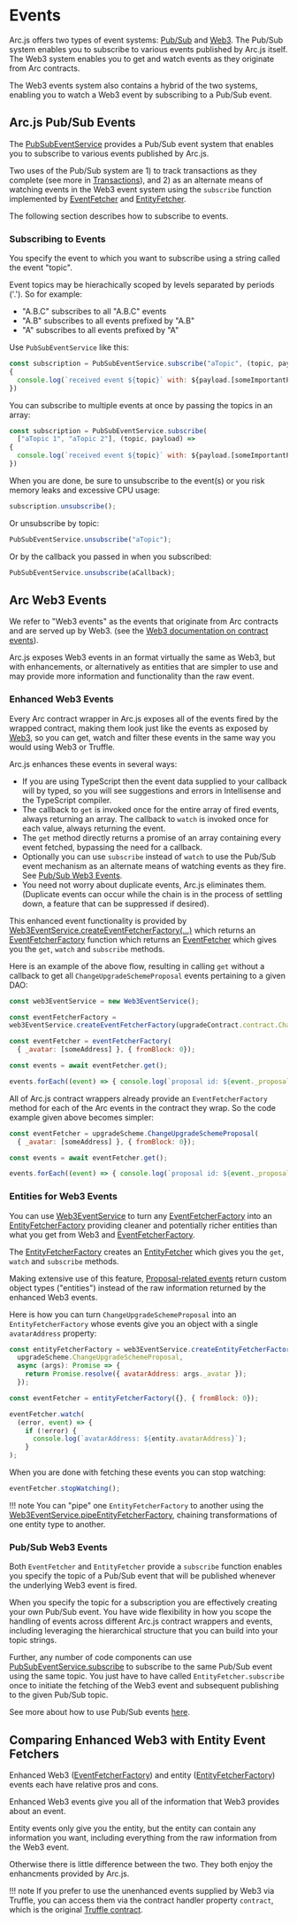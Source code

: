 # Events

Arc.js offers two types of event systems:  [Pub/Sub](#pubsubevents) and [Web3](web3events).  The Pub/Sub system enables you to subscribe to various events published by Arc.js itself.  The Web3 system enables you to get and watch events as they originate from Arc contracts.

The Web3 events system also contains a hybrid of the two systems, enabling you to watch a Web3 event by subscribing to a Pub/Sub event.

<a name="pubsubevents"></a>
## Arc.js Pub/Sub Events

The [PubSubEventService](api/classes/PubSubEventService) provides a Pub/Sub event system that enables you to subscribe to various events published by Arc.js.

Two uses of the Pub/Sub system are 1) to track transactions as they complete (see more in [Transactions](Transactions)), and 2) as an alternate means of watching events in the  Web3 event system using the `subscribe` function implemented by [EventFetcher](api/interfaces/EventFetcher/) and [EntityFetcher](api/interfaces/EntityFetcher/).

The following section describes how to subscribe to events.

<a name="subscribing"></a>
### Subscribing to Events
You specify the event to which you want to subscribe using a string called the event "topic".

Event topics may be hierachically scoped by levels separated by periods ('.'). So for example: 
   
   - "A.B.C" subscribes to all "A.B.C" events
   - "A.B" subscribes to all events prefixed by "A.B"
   - "A" subscribes to all events prefixed by "A"

Use `PubSubEventService` like this:

```javascript
const subscription = PubSubEventService.subscribe("aTopic", (topic, payload) =>
{
  console.log(`received event ${topic}` with: ${payload.[someImportantProperty]});
})
```

You can subscribe to multiple events at once by passing the topics in an array:

```javascript
const subscription = PubSubEventService.subscribe(
  ["aTopic 1", "aTopic 2"], (topic, payload) =>
{
  console.log(`received event ${topic}` with: ${payload.[someImportantProperty]});
})
```


When you are done, be sure to unsubscribe to the event(s) or you risk memory leaks and excessive CPU usage:

```javascript
subscription.unsubscribe();
```

Or unsubscribe by topic: 

```javascript
PubSubEventService.unsubscribe("aTopic");
```

Or by the callback you passed in when you subscribed:

```javascript
PubSubEventService.unsubscribe(aCallback);
```

<a name="web3events"></a>
## Arc Web3 Events

We refer to "Web3 events" as the events that originate from Arc contracts and are served up by Web3. (see the [Web3 documentation on contract events](https://github.com/ethereum/wiki/wiki/JavaScript-API#contract-events)).

Arc.js exposes Web3 events in an format virtually the same as Web3, but with enhancements, or alternatively as entities that are simpler to use and may provide more information and functionality than the raw event.

<a name="almostrawevents"></a>
### Enhanced Web3 Events
Every Arc contract wrapper in Arc.js exposes all of the events fired by the wrapped contract, making them look just like the events as exposed by [Web3](https://github.com/ethereum/wiki/wiki/JavaScript-API#contract-events), so you can get, watch and filter these events in the same way you would using Web3 or Truffle.

Arc.js enhances these events in several ways:

- If you are using TypeScript then the event data supplied to your callback will by typed, so you will see suggestions and errors in Intellisense and the TypeScript compiler.
- The callback to `get` is invoked once for the entire array of fired events, always returning an array.  The callback to `watch` is invoked once for each value, always returning the event.
- The `get` method directly returns a promise of an array containing every event fetched, bypassing the need for a callback.
- Optionally you can use `subscribe` instead of `watch` to use the Pub/Sub event mechanism as an alternate means of watching events as they fire. See [Pub/Sub Web3 Events](#pubsubweb3).
- You need not worry about duplicate events, Arc.js eliminates them.  (Duplicate events can occur while the chain is in the process of settling down, a feature that can be suppressed if desired).

This enhanced event functionality is provided by [Web3EventService.createEventFetcherFactory(...)](api/classes/Web3EventService#createEventFetcherFactory) which returns an [EventFetcherFactory](api/README/#eventfetcherfactory) function which returns an [EventFetcher](api/interfaces/eventfetcher) which gives you the `get`, `watch` and `subscribe` methods.

Here is an example of the above flow, resulting in calling `get` without a callback to get all `ChangeUpgradeSchemeProposal` events pertaining to a given DAO:

```javascript
const web3EventService = new Web3EventService();

const eventFetcherFactory = 
web3EventService.createEventFetcherFactory(upgradeContract.contract.ChangeUpgradeSchemeProposal);

const eventFetcher = eventFetcherFactory(
  { _avatar: [someAddress] }, { fromBlock: 0});

const events = await eventFetcher.get();

events.forEach((event) => { console.log(`proposal id: ${event._proposalId}`); } );
```

All of Arc.js contract wrappers already provide an `EventFetcherFactory` method for each of the Arc events in the contract they wrap.  So the code example given above becomes simpler:

```javascript
const eventFetcher = upgradeScheme.ChangeUpgradeSchemeProposal(
  { _avatar: [someAddress] }, { fromBlock: 0});

const events = await eventFetcher.get();

events.forEach((event) => { console.log(`proposal id: ${event._proposalId}`); } );
```

### Entities for Web3 Events
You can use [Web3EventService](api/classes/Web3EventService) to turn any [EventFetcherFactory](api/README/#eventfetcherfactory) into an [EntityFetcherFactory](api/README/#entityfetcherfactory) providing cleaner and potentially richer entities than what you get from Web3 and [EventFetcherFactory](api/README/#eventfetcherfactory).

The [EntityFetcherFactory](api/README/#entityfetcherfactory) creates an [EntityFetcher](api/interfaces/entityfetcher) which gives you the `get`, `watch` and `subscribe` methods.

Making extensive use of this feature, [Proposal-related events](Proposals#proposalevents) return custom object types ("entities") instead of the raw information returned by the enhanced Web3 events.

Here is how you can turn `ChangeUpgradeSchemeProposal` into an `EntityFetcherFactory` whose events give you an object with a single `avatarAddress` property:

```javascript
const entityFetcherFactory = web3EventService.createEntityFetcherFactory(
  upgradeScheme.ChangeUpgradeSchemeProposal,
  async (args): Promise => {
    return Promise.resolve({ avatarAddress: args._avatar });
  });

const eventFetcher = entityFetcherFactory({}, { fromBlock: 0});

eventFetcher.watch(
  (error, event) => { 
    if (!error) {
      console.log(`avatarAddress: ${entity.avatarAddress}`); 
    }
);
```

When you are done with fetching these events you can stop watching:

```javascript
eventFetcher.stopWatching();
```

!!! note
    You can "pipe" one `EntityFetcherFactory` to another using the [Web3EventService.pipeEntityFetcherFactory](api/classes/Web3EventService#pipeEntityFetcherFactory), chaining transformations of one entity type to another.

<a name="pubsubweb3"></a>
### Pub/Sub Web3 Events

Both `EventFetcher` and `EntityFetcher` provide a `subscribe` function enables you specify the topic of a Pub/Sub event that will be published whenever the underlying Web3 event is fired.

When you specify the topic for a subscription you are effectively creating your own Pub/Sub event.  You have  wide flexibility in how you scope the handling of events across different Arc.js contract wrappers and events, including
leveraging the hierarchical structure that you can build into your topic strings.

Further, any number of code components can use [PubSubEventService.subscribe](/api/classes/PubSubEventService#subscribe) to subscribe to the same Pub/Sub event using the same topic.  You just have to have called `EntityFetcher.subscribe` once to initiate the fetching of the Web3 event and subsequent publishing to the given Pub/Sub topic.

See more about how to use Pub/Sub events [here](#subscribing).

## Comparing Enhanced Web3 with Entity Event Fetchers
Enhanced Web3 ([EventFetcherFactory](api/README/#eventfetcherfactory)) and entity ([EntityFetcherFactory](api/README/#entityfetcherfactory)) events each have relative pros and cons.  

Enhanced Web3 events give you all of the information that Web3 provides about an event.

Entity events only give you the entity, but the entity can contain any information you want, including everything from the raw information from the Web3 event.

Otherwise there is little difference between the two.   They both enjoy the enhancments provided by Arc.js.

!!! note
    If you prefer to use the unenhanced events supplied by Web3 via Truffle, you can access them via the contract handler property `contract`, which is the original [Truffle contract](http://truffleframework.com/docs/getting_started/contracts).
